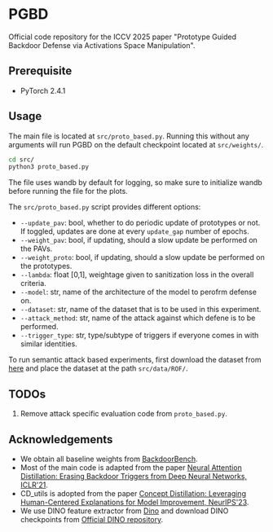 # PGBD
Official code repository for the ICCV 2025 paper "Prototype Guided Backdoor Defense via Activations Space Manipulation".

## Prerequisite
- PyTorch 2.4.1

## Usage
The main file is located at `src/proto_based.py`. Running this without any arguments will run PGBD on the default checkpoint located at `src/weights/`. 

```bash
cd src/
python3 proto_based.py
```
The file uses wandb by default for logging, so make sure to initialize wandb before running the file for the plots.

The `src/proto_based.py` script provides different options:
- `--update_pav`: bool, whether to do periodic update of prototypes or not. If toggled, updates are done at every `update_gap` number of epochs.
- `--weight_pav`: bool, if updating, should a slow update be performed on the PAVs.
- `--weight_proto`: bool, if updating, should a slow update be performed on the prototypes.
- `--lambda`: float [0,1], weightage given to sanitization loss in the overall criteria.
- `--model`: str, name of the architecture of the model to perofrm defense on.
- `--dataset`: str, name of the dataset that is to be used in this experiment.
- `--attack_method`: str, name of the attack against which defene is to be performed. 
- `--trigger_type`: str, type/subtype of triggers if everyone comes in with similar identities.

To run semantic attack based experiments, first download the dataset from [here](https://drive.google.com/drive/folders/1e_FiGx0ShUhnE5X_GhVfxxgsh46DgCeb) and place the dataset at the path `src/data/ROF/`.


## TODOs
1. Remove attack specific evaluation code from `proto_based.py`.

## Acknowledgements
* We obtain all baseline weights from [BackdoorBench](https://github.com/SCLBD/BackdoorBench).
* Most of the main code is adapted from the paper [Neural Attention Distillation: Erasing Backdoor Triggers from Deep Neural Networks, ICLR'21](https://github.com/bboylyg/NAD).
* CD_utils is adopted from the paper [Concept Distillation: Leveraging Human-Centered Explanations for Model Improvement, NeurIPS'23](https://github.com/avani17101/CD).
* We use DINO feature extractor from [Dino](https://github.com/dichotomies/N3F) and download DINO checkpoints from [Official DINO repository](https://github.com/facebookresearch/dino).

